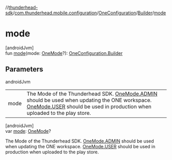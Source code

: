 //[thunderhead-sdk](../../../../index.md)/[com.thunderhead.mobile.configuration](../../index.md)/[OneConfiguration](../index.md)/[Builder](index.md)/[mode](mode.md)

# mode

[androidJvm]\
fun [mode](mode.md)(mode: [OneMode](../../-one-mode/index.md)?): [OneConfiguration.Builder](index.md)

## Parameters

androidJvm

| | |
|---|---|
| mode | The Mode of the Thunderhead SDK. [OneMode.ADMIN](../../-one-mode/-a-d-m-i-n/index.md) should be used when updating the ONE workspace. [OneMode.USER](../../-one-mode/-u-s-e-r/index.md) should be used in production when uploaded to the play store. |

[androidJvm]\
var [mode](mode.md): [OneMode](../../-one-mode/index.md)?

The Mode of the Thunderhead SDK. [OneMode.ADMIN](../../-one-mode/-a-d-m-i-n/index.md) should be used when updating the ONE workspace. [OneMode.USER](../../-one-mode/-u-s-e-r/index.md) should be used in production when uploaded to the play store.
